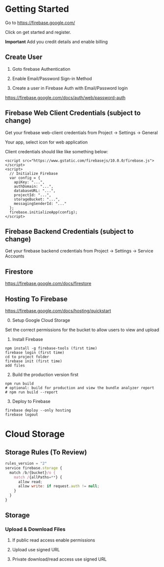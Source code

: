 # Getting Started

Go to https://firebase.google.com/

Click on get started and register.

**Important** Add you credit details and enable billing


## Create User

1. Goto firebase Authentication

2. Enable Email/Password Sign-in Method

3. Create a user in Firebase Auth with Email/Password login

https://firebase.google.com/docs/auth/web/password-auth


## Firebase Web Client Credentials (subject to change)

Get your firebase web-client credentials from Project -> Settings -> General

Your app, select icon for web application

Client credentials should like like something below:

```
<script src="https://www.gstatic.com/firebasejs/10.0.0/firebase.js"></script>
<script>
  // Initialize Firebase
  var config = {
    apiKey: "...",
    authDomain: "...",
    databaseURL: "...",
    projectId: "...",
    storageBucket: "...",
    messagingSenderId: "..."
  };
  firebase.initializeApp(config);
</script>
```

## Firebase Backend Credentials (subject to change)

Get your firebase backend credentials from Project -> Settings -> Service Accounts


## Firestore

https://firebase.google.com/docs/firestore


## Hosting To Firebase

https://firebase.google.com/docs/hosting/quickstart

0. Setup Google Cloud Storage

Set the correct permissions for the bucket to allow users to view and upload

1. Install Firebase

```
npm install -g firebase-tools (first time)
firebase login (first time)
cd to project folder
firebase init (first time)
add files
```

2. Build the production version first

```
npm run build
# optional: build for production and view the bundle analyzer report
# npm run build --report
```

3. Deploy to Firebase

```
firebase deploy --only hosting
firebase logout
```

# Cloud Storage

## Storage Rules (To Review)

```js
rules_version = "2"
service firebase.storage {
  match /b/{bucket}/o {
    match /{allPaths=**} {
      allow read;
      allow write: if request.auth != null;
    }
  }
}
```

<!-- https://firebase.google.com/docs/hosting/quickstart
npm install -g firebase-tools -->

## Storage

### Upload & Download Files

1. If public read access enable permissions

2. Upload use signed URL

3. Private download/read access use signed URL
